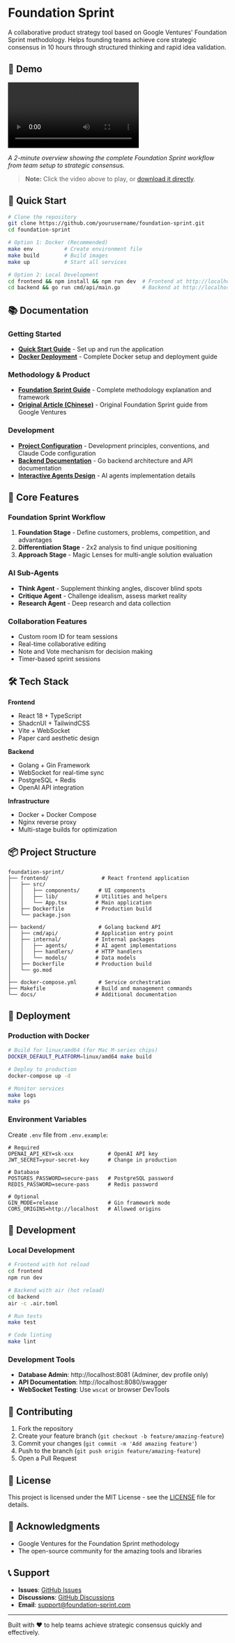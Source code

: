 # Foundation Sprint

A collaborative product strategy tool based on Google Ventures' Foundation Sprint methodology. Helps founding teams achieve core strategic consensus in 10 hours through structured thinking and rapid idea validation.

## 🎥 Demo

![Demo Video](./demo/foundation_sprint_demo.mp4)

*A 2-minute overview showing the complete Foundation Sprint workflow from team setup to strategic consensus.*

> **Note:** Click the video above to play, or [download it directly](https://github.com/threadshare/sprint-canvas/raw/main/demo/foundation_sprint_demo.mp4).

## 🚀 Quick Start

```bash
# Clone the repository
git clone https://github.com/yourusername/foundation-sprint.git
cd foundation-sprint

# Option 1: Docker (Recommended)
make env          # Create environment file
make build        # Build images
make up           # Start all services

# Option 2: Local Development
cd frontend && npm install && npm run dev  # Frontend at http://localhost:3000
cd backend && go run cmd/api/main.go       # Backend at http://localhost:8080
```

## 📚 Documentation

### Getting Started
- [**Quick Start Guide**](./GETTING_STARTED.md) - Set up and run the application
- [**Docker Deployment**](./README-DOCKER.md) - Complete Docker setup and deployment guide

### Methodology & Product
- [**Foundation Sprint Guide**](./docs/Foundation.md) - Complete methodology explanation and framework
- [**Original Article (Chinese)**](./docs/foundation-sprint-guide-cn.md) - Original Foundation Sprint guide from Google Ventures

### Development
- [**Project Configuration**](./CLAUDE.md) - Development principles, conventions, and Claude Code configuration
- [**Backend Documentation**](./backend/README.md) - Go backend architecture and API documentation
- [**Interactive Agents Design**](./backend/docs/interactive-agents.md) - AI agents implementation details

## 🎯 Core Features

### Foundation Sprint Workflow
1. **Foundation Stage** - Define customers, problems, competition, and advantages
2. **Differentiation Stage** - 2x2 analysis to find unique positioning  
3. **Approach Stage** - Magic Lenses for multi-angle solution evaluation

### AI Sub-Agents
- **Think Agent** - Supplement thinking angles, discover blind spots
- **Critique Agent** - Challenge idealism, assess market reality
- **Research Agent** - Deep research and data collection

### Collaboration Features
- Custom room ID for team sessions
- Real-time collaborative editing
- Note and Vote mechanism for decision making
- Timer-based sprint sessions

## 🛠 Tech Stack

**Frontend**
- React 18 + TypeScript
- ShadcnUI + TailwindCSS  
- Vite + WebSocket
- Paper card aesthetic design

**Backend**
- Golang + Gin Framework
- WebSocket for real-time sync
- PostgreSQL + Redis
- OpenAI API integration

**Infrastructure**
- Docker + Docker Compose
- Nginx reverse proxy
- Multi-stage builds for optimization

## 📦 Project Structure

```
foundation-sprint/
├── frontend/                 # React frontend application
│   ├── src/
│   │   ├── components/      # UI components
│   │   ├── lib/            # Utilities and helpers
│   │   └── App.tsx         # Main application
│   ├── Dockerfile          # Production build
│   └── package.json
│
├── backend/                 # Golang backend API
│   ├── cmd/api/            # Application entry point
│   ├── internal/           # Internal packages
│   │   ├── agents/         # AI agent implementations
│   │   ├── handlers/       # HTTP handlers
│   │   └── models/         # Data models
│   ├── Dockerfile          # Production build
│   └── go.mod
│
├── docker-compose.yml       # Service orchestration
├── Makefile                # Build and management commands
└── docs/                   # Additional documentation
```

## 🚢 Deployment

### Production with Docker

```bash
# Build for linux/amd64 (for Mac M-series chips)
DOCKER_DEFAULT_PLATFORM=linux/amd64 make build

# Deploy to production
docker-compose up -d

# Monitor services
make logs
make ps
```

### Environment Variables

Create `.env` file from `.env.example`:

```env
# Required
OPENAI_API_KEY=sk-xxx           # OpenAI API key
JWT_SECRET=your-secret-key      # Change in production

# Database
POSTGRES_PASSWORD=secure-pass   # PostgreSQL password
REDIS_PASSWORD=secure-pass      # Redis password

# Optional
GIN_MODE=release                # Gin framework mode
CORS_ORIGINS=http://localhost   # Allowed origins
```

## 🧪 Development

### Local Development

```bash
# Frontend with hot reload
cd frontend
npm run dev

# Backend with air (hot reload)
cd backend
air -c .air.toml

# Run tests
make test

# Code linting
make lint
```

### Development Tools

- **Database Admin**: http://localhost:8081 (Adminer, dev profile only)
- **API Documentation**: http://localhost:8080/swagger
- **WebSocket Testing**: Use `wscat` or browser DevTools

## 🤝 Contributing

1. Fork the repository
2. Create your feature branch (`git checkout -b feature/amazing-feature`)
3. Commit your changes (`git commit -m 'Add amazing feature'`)
4. Push to the branch (`git push origin feature/amazing-feature`)
5. Open a Pull Request

## 📄 License

This project is licensed under the MIT License - see the [LICENSE](LICENSE) file for details.

## 🙏 Acknowledgments

- Google Ventures for the Foundation Sprint methodology
- The open-source community for the amazing tools and libraries

## 📞 Support

- **Issues**: [GitHub Issues](https://github.com/yourusername/foundation-sprint/issues)
- **Discussions**: [GitHub Discussions](https://github.com/yourusername/foundation-sprint/discussions)
- **Email**: support@foundation-sprint.com

---

Built with ❤️ to help teams achieve strategic consensus quickly and effectively.